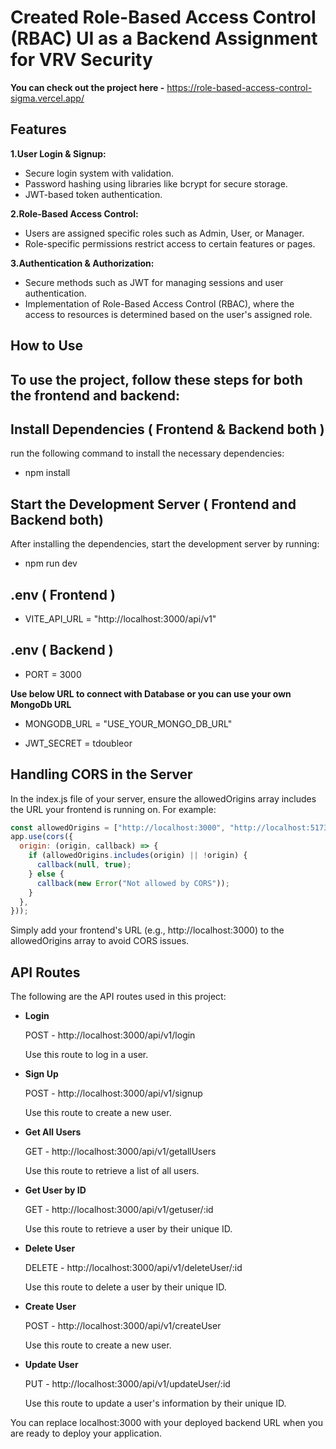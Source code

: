 # **Created Role-Based Access Control (RBAC) UI as a Backend Assignment for VRV Security**

**You can check out the project here -** https://role-based-access-control-sigma.vercel.app/

## **Features**

**1.User Login & Signup:**
- Secure login system with validation.
- Password hashing using libraries like bcrypt for secure storage.
- JWT-based token authentication.

**2.Role-Based Access Control:**
- Users are assigned specific roles such as Admin, User, or Manager.
- Role-specific permissions restrict access to certain features or pages.

**3.Authentication & Authorization:**
- Secure methods such as JWT for managing sessions and user authentication.
- Implementation of Role-Based Access Control (RBAC), where the access to resources is determined based on the user's assigned role.

## **How to Use**

## **To use the project, follow these steps for both the frontend and backend:**

## **Install Dependencies ( Frontend & Backend both )**

run the following command to install the necessary dependencies:
- npm install

## **Start the Development Server ( Frontend and Backend both)**

After installing the dependencies, start the development server by running:
- npm run dev

## **.env ( Frontend )**
- VITE_API_URL = "http://localhost:3000/api/v1"

## **.env ( Backend )**
- PORT = 3000

**Use below URL to connect with Database or you can use your own MongoDb URL**

- MONGODB_URL = "USE_YOUR_MONGO_DB_URL" 

- JWT_SECRET = tdoubleor

## **Handling CORS in the Server**
In the index.js file of your server, ensure the allowedOrigins array includes the URL your frontend is running on. For example:


```javascript
const allowedOrigins = ["http://localhost:3000", "http://localhost:5173"];
app.use(cors({
  origin: (origin, callback) => {
    if (allowedOrigins.includes(origin) || !origin) {
      callback(null, true);
    } else {
      callback(new Error("Not allowed by CORS"));
    }
  },
}));
```

Simply add your frontend's URL (e.g., http://localhost:3000) to the allowedOrigins array to avoid CORS issues.

## **API Routes**
The following are the API routes used in this project:

- **Login**

  POST - http://localhost:3000/api/v1/login

  Use this route to log in a user.

- **Sign Up**
  
  POST - http://localhost:3000/api/v1/signup

  Use this route to create a new user.

- **Get All Users**
  
  GET - http://localhost:3000/api/v1/getallUsers

  Use this route to retrieve a list of all users.

- **Get User by ID**
  
  GET - http://localhost:3000/api/v1/getuser/:id

  Use this route to retrieve a user by their unique ID.

- **Delete User**
  
  DELETE - http://localhost:3000/api/v1/deleteUser/:id

  Use this route to delete a user by their unique ID.

- **Create User**
  
  POST - http://localhost:3000/api/v1/createUser

  Use this route to create a new user.

- **Update User**
  
  PUT - http://localhost:3000/api/v1/updateUser/:id

  Use this route to update a user's information by their unique ID.

You can replace localhost:3000 with your deployed backend URL when you are ready to deploy your application.













